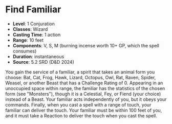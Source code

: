 # Find Familiar

- **Level**: 1 Conjuration
- **Classes**: Wizard
- **Casting Time**: 1 action
- **Range**: 10 feet
- **Components**: V, S, M (burning incense worth 10+ GP, which the spell consumes)
- **Duration**: instantaneous
- **Source**: 5.2 SRD (D&D 2024)

You gain the service of a familiar, a spirit that takes an animal form you choose: Bat, Cat, Frog, Hawk, Lizard, Octopus, Owl, Rat, Raven, Spider, Weasel, or another Beast that has a Challenge Rating of 0. Appearing in an unoccupied space within range, the familiar has the statistics of the chosen form (see "Monsters"), though it is a Celestial, Fey, or Fiend (your choice) instead of a Beast. Your familiar acts independently of you, but it obeys your commands. Finally, when you cast a spell with a range of touch, your familiar can deliver the touch. Your familiar must be within 100 feet of you, and it must take a Reaction to deliver the touch when you cast the spell.

